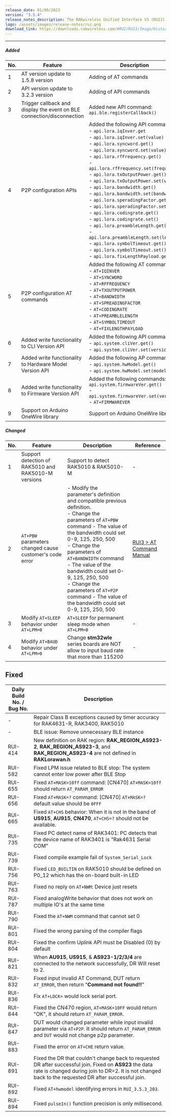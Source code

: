 ```yaml
---
release_date: 01/09/2023
version: "3.5.4"
release_notes_description: The RAKwireless Unified Interface V3 (RUI3) is designed to help IoT developers make their IoT products faster. It is compatible with RAK LPWAN modules and supports the standard AT Commands and the Binary Mode. The Binary mode is an improved version of the AT command with its efficient byte-array-based protocol and implementation of checksum. RUI3 also allows you to create your own custom firmware using RUI3 APIs that are compatible with popular IDEs like Arduino and Visual Studio. With custom firmware, you will not need any external host microcontroller or microprocessor, which can save you cost, circuit board space, and current consumption.
logo: /assets/images/release-notes/rui.png
download_link: https://downloads.rakwireless.com/#RUI/RUI3/Image/History-Release-Version/
---
```


<rk-release-notes/>

---


##### Added

| No. | Feature                                                                | Description                                                                                                                                                                                                                                                                                                                                                                                                                                                                                                                                                                                                                                                                                                                                                                                 | Reference                                                                                               |
| --- | ---------------------------------------------------------------------- | ------------------------------------------------------------------------------------------------------------------------------------------------------------------------------------------------------------------------------------------------------------------------------------------------------------------------------------------------------------------------------------------------------------------------------------------------------------------------------------------------------------------------------------------------------------------------------------------------------------------------------------------------------------------------------------------------------------------------------------------------------------------------------------------- | ------------------------------------------------------------------------------------------------------- |
| 1   | AT version update to 1.5.8 version                                     | Adding of AT commands                                                                                                                                                                                                                                                                                                                                                                                                                                                                                                                                                                                                                                                                                                                                                                       | -                                                                                                       |
| 2   | API version update to 3.2.3 version                                    | Adding of API commands                                                                                                                                                                                                                                                                                                                                                                                                                                                                                                                                                                                                                                                                                                                                                                      | -                                                                                                       |
| 3   | Trigger callback and display the event on BLE connection/disconnection | Added new API command: `api.ble.registerCallback()`                                                                                                                                                                                                                                                                                                                                                                                                                                                                                                                                                                                                                                                                                                                                         | [RUI3 > BLE](https://docs.rakwireless.com/RUI3/BLE/)                                                    |
| 4   | P2P configuration APIs                                                 | Added the following API commands: <br> - `api.lora.iqInver.get` <br> - `api.lora.iqInver.set(value)` <br> - `api.lora.syncword.get()` <br> - `api.lora.syncword.set(value)` <br> - `api.lora.rfFrequency.get()` <br> - `api.lora.rfFrequency.set(frequency)` <br> - `api.lora.txOutputPower.get()` <br> - `api.lora.txOutputPower.set(value)` <br> - `api.lora.bandwidth.get()` <br> - `api.lora.bandwidth.set(bandwidth)` <br> - `api.lora.speradingFactor.get()` <br> - `api.lora.speradingFactor.set(sf)` <br> - `api.lora.codingrate.get()` <br> - `api.lora.codingrate.set()` <br> - `api.lora.preambleLength.get()` <br> - `api.lora.preambleLength.set(length)` <br> - `api.lora.symbolTimeout.get()` <br> - `api.lora.symbolTimeout.set()` <br> - `api.lora.fixLengthPayload.get()` | [RUI3 > RUI3 API](https://docs.rakwireless.com/RUI3/LoRaWAN/)                                           |
| 5   | P2P configuration AT commands                                          | Added the following AT commands: <br> - `AT+IQINVER` <br> - `AT+SYNCWORD` <br> - `AT+RFFREQUENCY` <br> - `AT+TXOUTPUTPOWER` <br> - `AT+BANDWIDTH` <br> - `AT+SPREADINGFACTOR` <br> - `AT+CODINGRATE` <br> - `AT+PREAMBLELENGTH` <br> - `AT+SYMBOLTIMEOUT` <br> - `AT+FIXLENGTHPAYLOAD`                                                                                                                                                                                                                                                                                                                                                                                                                                                                                                      | [RUI3 > AT Command Manual](https://docs.rakwireless.com/RUI3/Serial-Operating-Modes/AT-Command-Manual/) |
| 6   | Added write functionality to CLI Version API                           | Added the following API commands: - `api.system.cliVer.get()` <br> - `api.system.cliVer.set(version)`                                                                                                                                                                                                                                                                                                                                                                                                                                                                                                                                                                                                                                                                                       | [RUI3 > System](https://docs.rakwireless.com/RUI3/System/#device-information)                           |
| 7   | Added write functionality to Hardware Model Version API                | Added the following AP commandsI: - `api.system.hwModel.get()` <br> - `api.system.hwModel.set(model_id)`                                                                                                                                                                                                                                                                                                                                                                                                                                                                                                                                                                                                                                                                                    | [RUI3 > System](https://docs.rakwireless.com/RUI3/System/#device-information)                           |
| 8   | Added write functionality to Firmware Version API                      | Added the following commands: - `api.system.firmwareVer.get()` <br> - `api.system.firmwareVer.set(version)` <br> - `AT+FIRMWAREVER`                                                                                                                                                                                                                                                                                                                                                                                                                                                                                                                                                                                                                                                         | [RUI3 > System](https://docs.rakwireless.com/RUI3/System/#device-information)                           |
| 9   | Support on Arduino OneWire library                                     | Support on Arduino OneWire library                                                                                                                                                                                                                                                                                                                                                                                                                                                                                                                                                                                                                                                                                                                                                          | -                                                                                                       |

##### Changed

| No. | Feature                                                 | Description                                                                                                                                                                                                                                                                                                                                                                                                    | Reference                                                                                                                |
| --- | ------------------------------------------------------- | -------------------------------------------------------------------------------------------------------------------------------------------------------------------------------------------------------------------------------------------------------------------------------------------------------------------------------------------------------------------------------------------------------------- | ------------------------------------------------------------------------------------------------------------------------ |
| 1   | Support detection of RAK5010 and RAK5010-M versions     | Support to detect RAK5010 & RAK5010-M                                                                                                                                                                                                                                                                                                                                                                          | -                                                                                                                        |
| 2   | `AT+PBW` parameters changed cause customer's code error | - Modify the parameter's definition and compatible previous definition. <br> - Change the parameters of `AT+PBW` command - The value of the bandwidth could set 0-9, 125, 250, 500 <br> - Change the parameters of `AT+BANDWIDTH` command - The value of the bandwidth could set 0-9, 125, 250, 500 <br> - Change the parameters of `AT+P2P` command - The value of the bandwidth could set 0-9, 125, 250, 500 | [RUI3 > AT Command Manual](https://docs.rakwireless.com/RUI3/Serial-Operating-Modes/AT-Command-Manual/#p2p-instructions) |
| 3   | Modify `AT+SLEEP` behavior under `AT+LPM=0`             | `AT+SLEEP` for permanent sleep mode when `AT+LPM=0`                                                                                                                                                                                                                                                                                                                                                            | -                                                                                                                        |
| 4   | Modify `AT+BAUD` behavior under `AT+LPM=0`              | Change **stm32wle** series boards are NOT allow to input baud rate that more than 115200                                                                                                                                                                                                                                                                                                                       | -                                                                                                                        |

## Fixed

| Daily Build No. / Bug No. | Description                                                                                                                                                                                          |
| ------------------------- | ---------------------------------------------------------------------------------------------------------------------------------------------------------------------------------------------------- |
| -                         | Repair Class B exceptions caused by timer accuracy for RAK4631-R, RAK3400, RAK5010                                                                                                                   |
| -                         | BLE issue: Remove unnecessary BLE instance                                                                                                                                                           |
| RUI-414                   | New definition on RAK region: **RAK_REGION_AS923-2**, **RAK_REGION_AS923-3**, and **RAK_REGION_AS923-4** are not defined in **RAKLorawan.h**                                                         |
| RUI-582                   | Fixed LPM issue related to BLE stop: The system cannot enter low power after BLE Stop                                                                                                                |
| RUI-655                   | Fixed `AT+MASK=10ff` command: [CN470] `AT+MASK=10ff` should return `AT_PARAM_ERROR`                                                                                                                  |
| RUI-656                   | Fixed `AT+MASK=?` command: [CN470] `AT+MASK=?` default value should be `0FFF`                                                                                                                        |
| RUI-665                   | Fixed `AT+CHS` behavior: When it is not in the band of **US915**, **AU915**, **CN470**, `AT+CHS=?` should not be available.                                                                          |
| RUI-735                   | Fixed PC detect name of RAK3401: PC detects that the device name of RAK3401 is "Rak4631 Serial COM"                                                                                                  |
| RUI-739                   | Fixed compile example fail of `System_Serial_Lock`                                                                                                                                                   |
| RUI-756                   | Fixed `LED_BUILTIN` on RAK5010 should be defined on P0_12 which has the on-board built-in LED                                                                                                        |
| RUI-763                   | Fixed no reply on `AT+NWM`: Device just resets                                                                                                                                                       |
| RUI-787                   | Fixed analogWrite behavior that does not work on multiple IO's at the same time                                                                                                                      |
| RUI-790                   | Fixed the `AT+NWM` command that cannot set 0                                                                                                                                                         |
| RUI-801                   | Fixed the wrong parsing of the compiler flags                                                                                                                                                        |
| RUI-804                   | Fixed the confirm Uplink API must be Disabled (0) by default                                                                                                                                         |
| RUI-821                   | When **AU915**, **US915**, & **AS923-1/2/3/4** are connected to the network successfully, DR Will reset to 2.                                                                                        |
| RUI-832                   | Fixed input invalid AT Command, DUT return `AT_ERROR`, then return "**Command not found!!**"                                                                                                         |
| RUI-836                   | Fix `AT+LOCK=` would lock serial port.                                                                                                                                                               |
| RUI-844                   | Fixed the CN470 region, `AT+MASK=10FF` would return "OK", it should return `AT_PARAM_ERROR`.                                                                                                          |
| RUI-847                   | DUT would changed parameter while input invalid parameter via `AT+P2P`. It should return `AT_PARAM_ERROR` and `DUT` would not change p2p parameter.                                             |
| RUI-883                   | Fixed the error on `AT+CHE` return value.                                                                                                                                                            |
| RUI-891                   | Fixed the DR that couldn't change back to requested DR after successful join. Fixed on **AS923** the data rate is changed during join to DR=2. It is not changed back to the requested DR after successful join. |
| RUI-892                   | Fixed `AT+hwmodel` identifying errors in `RUI_3.5.3_203`.                                                                                                                                            |
| RUI-894                   | Fixed `pulseIn()` function precision is only millisecond.                                                                                                                                            |

